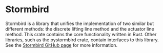 # Stormbird

Stormbird is a library that unifies the implementation of two similar but different methods: the discrete lifting line method and the actuator line method. This crate contains the core functionality written in Rust. Other libraries, such as the pystormbird crate, contain interfaces to this library. See the [Stormbird GitHub page](https://github.com/NTNU-IMT/stormbird) for more information.
